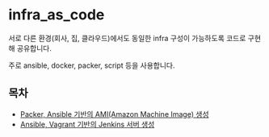 # infra_as_code

서로 다른 환경(회사, 집, 클라우드)에서도 동일한 infra 구성이 가능하도록 코드로 구현해 공유합니다.

주로 ansible, docker, packer, script 등을 사용합니다.

## 목차

* [Packer, Ansible 기반의 AMI(Amazon Machine Image) 생성](aws-ami/)
* [Ansible, Vagrant 기반의 Jenkins 서버 생성](jenkins/)
